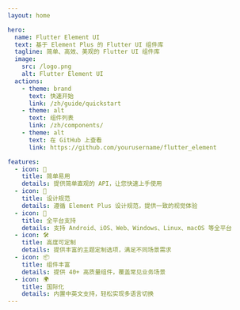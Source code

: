 ```yaml
---
layout: home

hero:
  name: Flutter Element UI
  text: 基于 Element Plus 的 Flutter UI 组件库
  tagline: 简单、高效、美观的 Flutter UI 组件库
  image:
    src: /logo.png
    alt: Flutter Element UI
  actions:
    - theme: brand
      text: 快速开始
      link: /zh/guide/quickstart
    - theme: alt
      text: 组件列表
      link: /zh/components/
    - theme: alt
      text: 在 GitHub 上查看
      link: https://github.com/yourusername/flutter_element

features:
  - icon: 🚀
    title: 简单易用
    details: 提供简单直观的 API，让您快速上手使用
  - icon: 🎨
    title: 设计规范
    details: 遵循 Element Plus 设计规范，提供一致的视觉体验
  - icon: 📱
    title: 全平台支持
    details: 支持 Android、iOS、Web、Windows、Linux、macOS 等全平台
  - icon: 🛠
    title: 高度可定制
    details: 提供丰富的主题定制选项，满足不同场景需求
  - icon: 📦
    title: 组件丰富
    details: 提供 40+ 高质量组件，覆盖常见业务场景
  - icon: 🌍
    title: 国际化
    details: 内置中英文支持，轻松实现多语言切换
---
```


<script setup>
import { VPTeamMembers } from 'vitepress/theme'

const members = [
  {
    avatar: 'https://github.com/yourusername.png',
    name: 'Your Name',
    title: 'Creator',
    links: [
      { icon: 'github', link: 'https://github.com/yourusername' }
    ]
  }
]
</script>

<VPTeamMembers size="small" :members="members" />

